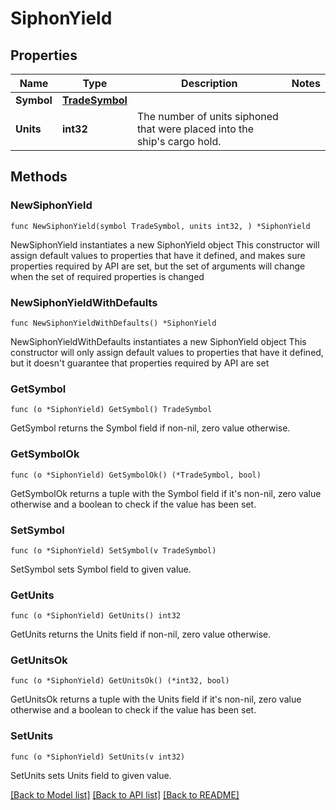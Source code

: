 # SiphonYield

## Properties

Name | Type | Description | Notes
------------ | ------------- | ------------- | -------------
**Symbol** | [**TradeSymbol**](TradeSymbol.md) |  | 
**Units** | **int32** | The number of units siphoned that were placed into the ship&#39;s cargo hold. | 

## Methods

### NewSiphonYield

`func NewSiphonYield(symbol TradeSymbol, units int32, ) *SiphonYield`

NewSiphonYield instantiates a new SiphonYield object
This constructor will assign default values to properties that have it defined,
and makes sure properties required by API are set, but the set of arguments
will change when the set of required properties is changed

### NewSiphonYieldWithDefaults

`func NewSiphonYieldWithDefaults() *SiphonYield`

NewSiphonYieldWithDefaults instantiates a new SiphonYield object
This constructor will only assign default values to properties that have it defined,
but it doesn't guarantee that properties required by API are set

### GetSymbol

`func (o *SiphonYield) GetSymbol() TradeSymbol`

GetSymbol returns the Symbol field if non-nil, zero value otherwise.

### GetSymbolOk

`func (o *SiphonYield) GetSymbolOk() (*TradeSymbol, bool)`

GetSymbolOk returns a tuple with the Symbol field if it's non-nil, zero value otherwise
and a boolean to check if the value has been set.

### SetSymbol

`func (o *SiphonYield) SetSymbol(v TradeSymbol)`

SetSymbol sets Symbol field to given value.


### GetUnits

`func (o *SiphonYield) GetUnits() int32`

GetUnits returns the Units field if non-nil, zero value otherwise.

### GetUnitsOk

`func (o *SiphonYield) GetUnitsOk() (*int32, bool)`

GetUnitsOk returns a tuple with the Units field if it's non-nil, zero value otherwise
and a boolean to check if the value has been set.

### SetUnits

`func (o *SiphonYield) SetUnits(v int32)`

SetUnits sets Units field to given value.



[[Back to Model list]](../README.md#documentation-for-models) [[Back to API list]](../README.md#documentation-for-api-endpoints) [[Back to README]](../README.md)


